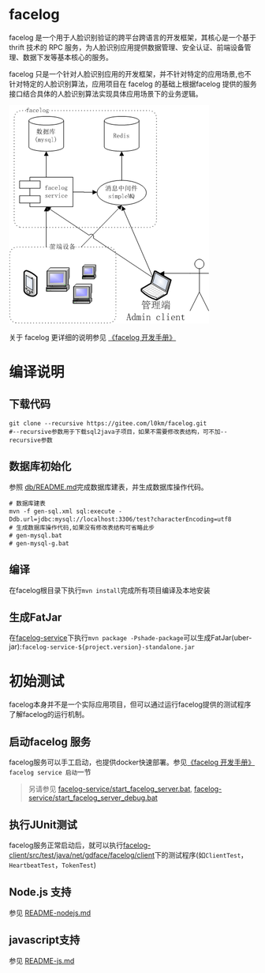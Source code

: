 # facelog

facelog 是一个用于人脸识别验证的跨平台跨语言的开发框架，其核心是一个基于 thrift 技术的 RPC 服务，为人脸识别应用提供数据管理、安全认证、前端设备管理、数据下发等基本核心的服务。

facelog 只是一个针对人脸识别应用的开发框架，并不针对特定的应用场景,也不针对特定的人脸识别算法，应用项目在 facelog 的基础上根据facelog 提供的服务接口结合具体的人脸识别算法实现具体应用场景下的业务逻辑。

![系统结构图](manual/images/network.png)

关于 facelog 更详细的说明参见 [《facelog 开发手册》](manual/MANUAL.md)


# 编译说明

## 下载代码	

	git clone --recursive https://gitee.com/l0km/facelog.git	
	#--recursive参数用于下载sql2java子项目，如果不需要修改表结构，可不加--recursive参数
## 数据库初始化

参照 [db/README.md](db/README.md)完成数据库建表，并生成数据库操作代码。

	# 数据库建表
	mvn -f gen-sql.xml sql:execute -Ddb.url=jdbc:mysql://localhost:3306/test?characterEncoding=utf8
	# 生成数据库操作代码,如果没有修改表结构可省略此步
	# gen-mysql.bat
	# gen-mysql-g.bat

## 编译

在facelog根目录下执行`mvn install`完成所有项目编译及本地安装

## 生成FatJar

在[facelog-service](facelog-service)下执行`mvn package -Pshade-package`可以生成FatJar(uber-jar):`facelog-service-${project.version}-standalone.jar`

# 初始测试

facelog本身并不是一个实际应用项目，但可以通过运行facelog提供的测试程序了解facelog的运行机制。

## 启动facelog 服务

facelog服务可以手工启动，也提供docker快速部署。参见[《facelog 开发手册》](manual/MANUAL.md) `facelog service 启动`一节

>另请参见 [facelog-service/start_facelog_server.bat](facelog-service/start_facelog_server.bat), [facelog-service/start_facelog_server_debug.bat](facelog-service/start_facelog_server_debug.bat)

## 执行JUnit测试

facelog服务正常启动后，就可以执行[facelog-client/src/test/java/net/gdface/facelog/client](facelog-client/src/test/java/net/gdface/facelog/client)下的测试程序(如`ClientTest`，`HeartbeatTest`，`TokenTest`)

## Node.js 支持

参见 [README-nodejs.md](README-nodejs.md)

## javascript支持

参见 [README-js.md](README-js.md)
